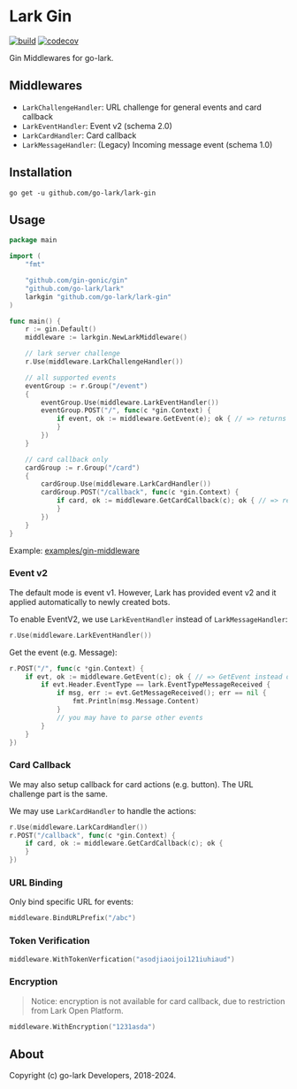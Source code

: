 # Lark Gin

[![build](https://github.com/go-lark/lark-gin/actions/workflows/ci.yml/badge.svg)](https://github.com/go-lark/lark-gin/actions/workflows/ci.yml)
[![codecov](https://codecov.io/gh/go-lark/lark-gin/branch/main/graph/badge.svg?token=MQL8MFPF2Q)](https://codecov.io/gh/go-lark/lark-gin)

Gin Middlewares for go-lark.

## Middlewares

- `LarkChallengeHandler`: URL challenge for general events and card callback
- `LarkEventHandler`: Event v2 (schema 2.0)
- `LarkCardHandler`: Card callback
- `LarkMessageHandler`: (Legacy) Incoming message event (schema 1.0)

## Installation

```shell
go get -u github.com/go-lark/lark-gin
```

## Usage

```go
package main

import (
    "fmt"

    "github.com/gin-gonic/gin"
    "github.com/go-lark/lark"
    larkgin "github.com/go-lark/lark-gin"
)

func main() {
    r := gin.Default()
    middleware := larkgin.NewLarkMiddleware()

    // lark server challenge
    r.Use(middleware.LarkChallengeHandler())

    // all supported events
    eventGroup := r.Group("/event")
    {
        eventGroup.Use(middleware.LarkEventHandler())
        eventGroup.POST("/", func(c *gin.Context) {
            if event, ok := middleware.GetEvent(e); ok { // => returns `*lark.EventV2`
            }
        })
    }

    // card callback only
    cardGroup := r.Group("/card")
    {
        cardGroup.Use(middleware.LarkCardHandler())
        cardGroup.POST("/callback", func(c *gin.Context) {
            if card, ok := middleware.GetCardCallback(c); ok { // => returns `*lark.EventCardCallback`
            }
        })
    }
}
```

Example: [examples/gin-middleware](https://github.com/go-lark/examples/tree/main/gin-middleware)

### Event v2

The default mode is event v1. However, Lark has provided event v2 and it applied automatically to newly created bots.

To enable EventV2, we use `LarkEventHandler` instead of `LarkMessageHandler`:
```go
r.Use(middleware.LarkEventHandler())
```

Get the event (e.g. Message):
```go
r.POST("/", func(c *gin.Context) {
    if evt, ok := middleware.GetEvent(c); ok { // => GetEvent instead of GetMessage
        if evt.Header.EventType == lark.EventTypeMessageReceived {
            if msg, err := evt.GetMessageReceived(); err == nil {
                fmt.Println(msg.Message.Content)
            }
            // you may have to parse other events
        }
    }
})
```

### Card Callback

We may also setup callback for card actions (e.g. button). The URL challenge part is the same.

We may use `LarkCardHandler` to handle the actions:
```go
r.Use(middleware.LarkCardHandler())
r.POST("/callback", func(c *gin.Context) {
    if card, ok := middleware.GetCardCallback(c); ok {
    }
})
```

### URL Binding

Only bind specific URL for events:
```go
middleware.BindURLPrefix("/abc")
```

### Token Verification

```go
middleware.WithTokenVerfication("asodjiaoijoi121iuhiaud")
```

### Encryption

> Notice: encryption is not available for card callback, due to restriction from Lark Open Platform.

```go
middleware.WithEncryption("1231asda")
```

## About

Copyright (c) go-lark Developers, 2018-2024.
